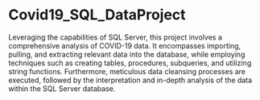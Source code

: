 # Covid19_SQL_DataProject
Leveraging the capabilities of SQL Server, this project involves a comprehensive analysis of COVID-19 data. 
It encompasses importing, pulling, and extracting relevant data into the database, while employing techniques such as creating tables, procedures, subqueries, and utilizing string functions. 
Furthermore, meticulous data cleansing processes are executed, followed by the interpretation and in-depth analysis of the data within the SQL Server database.
